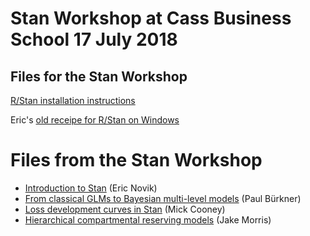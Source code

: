 # Stan Workshop at Cass Business School 17 July 2018

## Files for the Stan Workshop 


[R/Stan installation instructions](https://github.com/stan-dev/rstan/wiki/RStan-Getting-Started)

Eric's [old receipe for R/Stan on Windows](https://gist.github.com/ericnovik/ff7daab5c3eb0c8396887110a9dbd6ac)

# Files from the Stan Workshop

 - [Introduction to Stan](https://rawgithub.com/InsuranceDataScience/StanWorkshop2018/master/ericnovik/stan_man_1.html) (Eric Novik)
 - [From classical GLMs to Bayesian multi-level models](https://github.com/InsuranceDataScience/StanWorkshop2018/blob/master/paul_buerkner/From_GLMs_to_MLMs.pdf) (Paul Bürkner)
 - [Loss development curves in Stan](https://rawgit.com/InsuranceDataScience/StanWorkshop2018/master/loss_curves/loss_curves.html#/) (Mick Cooney)
 - [Hierarchical compartmental reserving models](https://rawgit.com/InsuranceDataScience/StanWorkshop2018/master/loss_curves/compart_models.html#/) (Jake Morris)
 
 

